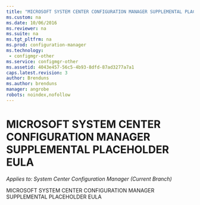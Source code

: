 ```yaml
---
title: "MICROSOFT SYSTEM CENTER CONFIGURATION MANAGER SUPPLEMENTAL PLACEHOLDER EULA | Microsoft Docs"
ms.custom: na
ms.date: 10/06/2016
ms.reviewer: na
ms.suite: na
ms.tgt_pltfrm: na
ms.prod: configuration-manager
ms.technology:
 - configmgr-other
ms.service: configmgr-other
ms.assetid: 4043e457-56c5-4b93-8dfd-87ad3277a7a1
caps.latest.revision: 3
author: Brendunsms.author: brendunsmanager: angrobe
robots: noindex,nofollow
---
```

# MICROSOFT SYSTEM CENTER CONFIGURATION MANAGER SUPPLEMENTAL PLACEHOLDER EULA*Applies to: System Center Configuration Manager (Current Branch)*
MICROSOFT SYSTEM CENTER CONFIGURATION MANAGER SUPPLEMENTAL PLACEHOLDER EULA
